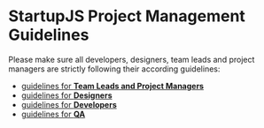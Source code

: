 # StartupJS Project Management Guidelines

Please make sure all developers, designers, team leads and project managers are strictly
following their according guidelines:

- [guidelines for **Team Leads and Project Managers**](./guidelines_en/teamLeads.md)
- [guidelines for **Designers**](./guidelines_en/designers.md)
- [guidelines for **Developers**](./guidelines_en/developers.md)
- [guidelines for **QA**](./guidelines_en/qa.md)
